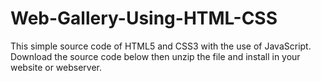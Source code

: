 # Web-Gallery-Using-HTML-CSS
This simple source code of HTML5 and CSS3 with the use of JavaScript.  Download the source code below then unzip the file and install in your website or webserver.
